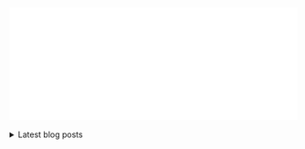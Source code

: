 <p align="center">
  <a href="https://github.com/SamirPaul1"> <img loading="lazy" alt="github-metrics" src="github-metrics.svg"/> </a>
</p>

<details>
  <summary>Latest blog posts</summary>
  <!-- BLOG-POST-LIST:START -->
- [Difference between Multiprogramming, Multitasking, Multithreading, and Multiprocessing](https://blog.samirpaul.in/2023/06/difference-between-multiprogramming.html)
- [Difference between Multiprogramming and Multitasking in Operating System](https://blog.samirpaul.in/2023/06/difference-between-multiprogramming-and.html)
- [Data Structures &amp; Algorithms for Coding Interview](https://blog.samirpaul.in/2022/07/dsalgo-repository-that-contains-all.html)
- [Design a key-value cache to save the results of the most recent web server queries](https://blog.samirpaul.in/2023/05/design-key-value-cache-to-save-results.html)
- [Design Amazon&#39;s sales rank by category feature](https://blog.samirpaul.in/2023/05/design-amazons-sales-rank-by-category.html)
- [Design a system that scales to millions of users on AWS](https://blog.samirpaul.in/2023/05/design-system-that-scales-to-millions.html)
- [Design the data structures for a social network](https://blog.samirpaul.in/2023/05/design-data-structures-for-social.html)
- [Design the Twitter timeline and search](https://blog.samirpaul.in/2023/05/design-twitter-timeline-and-search.html)
- [Design a web crawler](https://blog.samirpaul.in/2023/05/design-web-crawler.html)
- [Design Pastebin.com &lpar;or Bit.ly&rpar;](https://blog.samirpaul.in/2023/05/design-pastebincom-or-bitly.html)
- [Design Mint.com](https://blog.samirpaul.in/2023/05/design-mintcom.html)
- [System Design Primer](https://blog.samirpaul.in/2023/05/system-design-primer.html)
- [URL Shortening Service](https://blog.samirpaul.in/2023/05/url-shortening-service.html)
- [Why Does The OSI Model Matter?](https://blog.samirpaul.in/2023/05/why-does-osi-model-matter.html)
- [Website Hosting Cloud VPS Domain Keywords with High Google Adsense CPC](https://blog.samirpaul.in/2023/05/website-hosting-cloud-vps-domain.html)
- [What is System Design?](https://blog.samirpaul.in/2023/05/what-is-system-design.html)
- [Company engineering blog links](https://blog.samirpaul.in/2023/05/company-engineering-blog-links.html)
- [Client-Server Communication](https://blog.samirpaul.in/2023/05/client-server-communication.html)
- [Common Design questions](https://blog.samirpaul.in/2023/05/common-design-questions.html)
- [Binary Search Template](https://blog.samirpaul.in/2023/05/binary-search-template.html)
- [Caching](https://blog.samirpaul.in/2023/05/caching.html)
- [Best Tech Keywords with High Google Adsense CPC](https://blog.samirpaul.in/2023/05/best-tech-keywords-with-high-google.html)
- [Why is System Design So Important?](https://blog.samirpaul.in/2023/05/why-is-system-design-so-important.html)
- [SQL vs. NoSQL](https://blog.samirpaul.in/2023/05/sql-vs-nosql.html)
- [Python libraries for administrative interfaces](https://blog.samirpaul.in/2023/05/python-libraries-for-administrative.html)
<!-- BLOG-POST-LIST:END -->
  </details>
